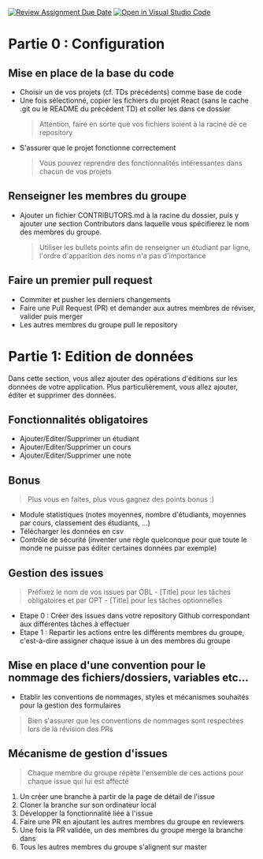 [![Review Assignment Due Date](https://classroom.github.com/assets/deadline-readme-button-22041afd0340ce965d47ae6ef1cefeee28c7c493a6346c4f15d667ab976d596c.svg)](https://classroom.github.com/a/PPqed8f9)
[![Open in Visual Studio Code](https://classroom.github.com/assets/open-in-vscode-2e0aaae1b6195c2367325f4f02e2d04e9abb55f0b24a779b69b11b9e10269abc.svg)](https://classroom.github.com/online_ide?assignment_repo_id=17596755&assignment_repo_type=AssignmentRepo)
# Partie 0 : Configuration
## Mise en place de la base du code
- Choisir un de vos projets (cf. TDs précédents) comme base de code
- Une fois sélectionné, copier les fichiers du projet React (sans le cache .git ou le README du précédent TD) et coller les dans ce dossier
  > Attention, faire en sorte que vos fichiers soient à la racine de ce repository
- S'assurer que le projet fonctionne correctement
  > Vous pouvez reprendre des fonctionnalités intéressantes dans chacun de vos projets

## Renseigner les membres du groupe
- Ajouter un fichier CONTRIBUTORS.md à la racine du dossier, puis y ajouter une section Contributors dans laquelle vous spécifierez le nom des membres du groupe.
  > Utiliser les bullets points afin de renseigner un étudiant par ligne, l'ordre d'apparition des noms n'a pas d'importance

## Faire un premier pull request
- Commiter et pusher les derniers changements
- Faire une Pull Request (PR) et demander aux autres membres de réviser, valider puis merger
- Les autres membres du groupe pull le repository

# Partie 1: Edition de données 
Dans cette section, vous allez ajouter des opérations d'éditions sur les données de votre application. Plus particulièrement, vous allez ajouter, éditer et supprimer des données. 
## Fonctionnalités obligatoires
- Ajouter/Editer/Supprimer un étudiant
- Ajouter/Editer/Supprimer un cours
- Ajouter/Editer/Supprimer une note

## Bonus
> Plus vous en faites, plus vous gagnez des points bonus :)
- Module statistiques (notes moyennes, nombre d'étudiants, moyennes par cours, classement des étudiants, ...)
- Télécharger les données en csv
- Contrôle de sécurité (inventer une règle quelconque pour que toute le monde ne puisse pas éditer certaines données par exemple)

## Gestion des issues
> Préfixez le nom de vos issues par OBL - [Title] pour les tâches obligatoires et par OPT - [Title] pour les tâches optionnelles

- Etape 0 : Créer des issues dans votre repository Github correspondant aux différentes tâches à effectuer
- Etape 1 : Repartir les actions entre les différents membres du groupe, c'est-à-dire assigner chaque issue à un des membres du groupe

## Mise en place d'une convention pour le nommage des fichiers/dossiers, variables etc...
- Etablir les conventions de nommages, styles et mécanismes souhaités pour la gestion des formulaires
> Bien s'assurer que les conventions de nommages sont respectées lors de la révision des PRs
 
## Mécanisme de gestion d'issues
> Chaque membre du groupe répète l'ensemble de ces actions pour chaque issue qui lui est affecté
1. Un créer une branche à partir de la page de détail de l'issue
2. Cloner la branche sur son ordinateur local
3. Développer la fonctionnalité liée à l'issue
4. Faire une PR en ajoutant les autres membres du groupe en reviewers
5. Une fois la PR validée, un des membres du groupe merge la branche dans
6. Tous les autres membres du groupe s'alignent sur master
 
